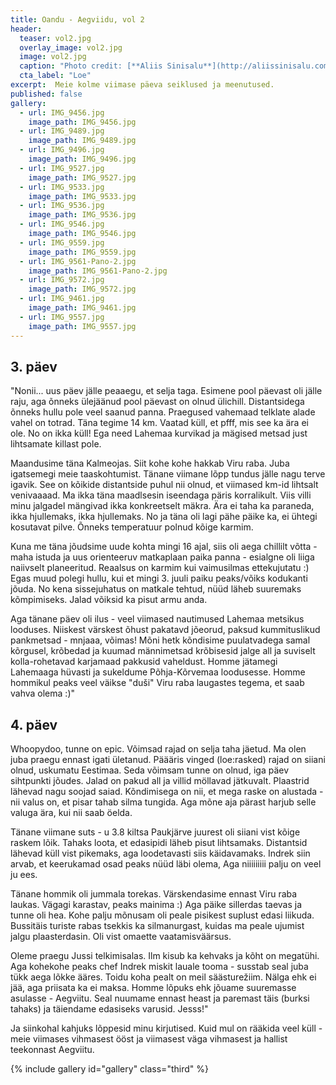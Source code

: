 ```yaml
---
title: Oandu - Aegviidu, vol 2
header:
  teaser: vol2.jpg
  overlay_image: vol2.jpg
  image: vol2.jpg
  caption: "Photo credit: [**Aliis Sinisalu**](http://aliissinisalu.com)"
  cta_label: "Loe"
excerpt:  Meie kolme viimase päeva seiklused ja meenutused.
published: false
gallery:
  - url: IMG_9456.jpg
    image_path: IMG_9456.jpg
  - url: IMG_9489.jpg
    image_path: IMG_9489.jpg
  - url: IMG_9496.jpg
    image_path: IMG_9496.jpg
  - url: IMG_9527.jpg
    image_path: IMG_9527.jpg
  - url: IMG_9533.jpg
    image_path: IMG_9533.jpg
  - url: IMG_9536.jpg
    image_path: IMG_9536.jpg
  - url: IMG_9546.jpg
    image_path: IMG_9546.jpg
  - url: IMG_9559.jpg
    image_path: IMG_9559.jpg
  - url: IMG_9561-Pano-2.jpg
    image_path: IMG_9561-Pano-2.jpg
  - url: IMG_9572.jpg
    image_path: IMG_9572.jpg
  - url: IMG_9461.jpg
    image_path: IMG_9461.jpg
  - url: IMG_9557.jpg
    image_path: IMG_9557.jpg
---
```

## 3. päev

"Nonii... uus päev jälle peaaegu, et selja taga. Esimene pool päevast oli jälle raju, aga õnneks ülejäänud pool päevast on olnud ülichill. Distantsidega õnneks hullu pole veel saanud panna. Praegused vahemaad telklate alade vahel on totrad. Täna tegime 14 km. Vaatad küll, et pfff, mis see ka ära ei ole. No on ikka küll! Ega need Lahemaa kurvikad ja mägised metsad just lihtsamate killast pole.

Maandusime täna Kalmeojas. Siit kohe kohe hakkab Viru raba. Juba igatsemegi meie taaskohtumist. Tänane viimane lõpp tundus jälle nagu terve igavik. See on kõikide distantside puhul nii olnud, et viimased km-id lihtsalt venivaaaad. Ma ikka täna maadlsesin iseendaga päris korralikult. Viis villi minu jalgadel mängivad ikka konkreetselt mäkra. Ära ei taha ka paraneda, ikka hjullemaks, ikka hjullemaks. No ja täna oli lagi pähe päike ka, ei ühtegi kosutavat pilve. Õnneks temperatuur polnud kõige karmim. 

Kuna me täna jõudsime uude kohta mingi 16 ajal, siis oli aega chillilt võtta - maha istuda ja uus orienteeruv matkaplaan paika panna - esialgne oli liiga naiivselt planeeritud. Reaalsus on karmim kui vaimusilmas ettekujutatu :) Egas muud polegi hullu, kui et mingi 3. juuli paiku peaks/võiks kodukanti jõuda. No kena sissejuhatus on matkale tehtud, nüüd läheb suuremaks kõmpimiseks. Jalad võiksid ka pisut armu anda.

Aga tänane päev oli ilus - veel viimased nautimused Lahemaa metsikus looduses. Niiskest värskest õhust pakatavd jõeorud, paksud kummituslikud pankmetsad - mnjaaa, võimas! Mõni hetk kõndisime puulatvadega samal kõrgusel, krõbedad ja kuumad männimetsad krõbisesid jalge all ja suviselt kolla-rohetavad karjamaad pakkusid vaheldust. Homme jätamegi Lahemaaga hüvasti ja sukeldume Põhja-Kõrvemaa loodusesse. Homme hommikul peaks veel väikse "duši" Viru raba laugastes tegema, et saab vahva olema :)"


## 4. päev

Whoopydoo, tunne on epic. Võimsad rajad on selja taha jäetud. Ma olen juba praegu ennast igati ületanud. Päääris vinged (loe:rasked) rajad on siiani olnud, uskumatu Eestimaa. Seda võimsam tunne on olnud, iga päev sihtpunkti jõudes. Jalad on pakud all ja villid möllavad jätkuvalt. Plaastrid lähevad nagu soojad saiad. Kõndimisega on nii, et mega raske on alustada - nii valus on, et pisar tahab silma tungida. Aga mõne aja pärast harjub selle valuga ära, kui nii saab öelda.

Tänane viimane suts - u 3.8 kiltsa Paukjärve juurest oli siiani vist kõige raskem lõik. Tahaks loota, et edasipidi läheb pisut lihtsamaks. Distantsid lähevad küll vist pikemaks, aga loodetavasti siis käidavamaks. Indrek siin arvab, et keerukamad osad peaks nüüd läbi olema, Aga niiiiiiiii palju on veel ju ees.

Tänane hommik oli jummala torekas. Värskendasime ennast Viru raba laukas. Vägagi karastav, peaks mainima :) Aga päike sillerdas taevas ja tunne oli hea. Kohe palju mõnusam oli peale pisikest suplust edasi liikuda. Bussitäis turiste rabas tsekkis ka silmanurgast, kuidas ma peale ujumist jalgu plaasterdasin. Oli vist omaette vaatamisväärsus.

Oleme praegu Jussi telkimisalas. Ilm kisub ka kehvaks ja kõht on megatühi. Aga kohekohe peaks chef Indrek miskit lauale tooma - susstab seal juba tükk aega lõkke ääres. Toidu koha pealt on meil säästurežiim. Nälga ehk ei jää, aga priisata ka ei maksa. Homme lõpuks ehk jõuame suuremasse asulasse - Aegviitu. Seal nuumame ennast heast ja paremast täis (burksi tahaks) ja täiendame edasiseks varusid. Jesss!"


Ja siinkohal kahjuks lõppesid minu kirjutised. Kuid mul on rääkida veel küll - meie viimases vihmasest ööst ja viimasest väga vihmasest ja hallist teekonnast Aegviitu.





{% include gallery id="gallery" class="third" %}
